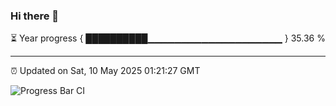 ### Hi there 👋

⏳ Year progress { ██████████▁▁▁▁▁▁▁▁▁▁▁▁▁▁▁▁▁▁▁▁ } 35.36 %

---

⏰ Updated on Sat, 10 May 2025 01:21:27 GMT

![Progress Bar CI](https://github.com/JuvenileQ/Progress-Bar-CI/workflows/main/badge.svg)
